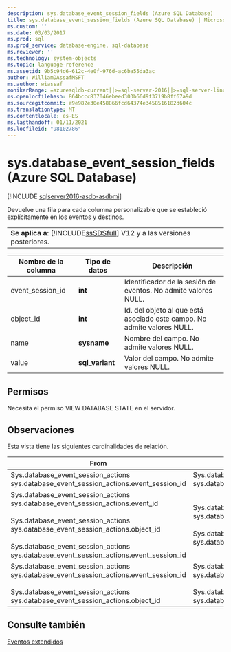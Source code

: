```yaml
---
description: sys.database_event_session_fields (Azure SQL Database)
title: sys.database_event_session_fields (Azure SQL Database) | Microsoft Docs
ms.custom: ''
ms.date: 03/03/2017
ms.prod: sql
ms.prod_service: database-engine, sql-database
ms.reviewer: ''
ms.technology: system-objects
ms.topic: language-reference
ms.assetid: 9b5c94d6-612c-4e0f-976d-ac6ba55da3ac
author: WilliamDAssafMSFT
ms.author: wiassaf
monikerRange: =azuresqldb-current||>=sql-server-2016||>=sql-server-linux-2017||=azuresqldb-mi-current
ms.openlocfilehash: 864bccc837046ebeed303b66d9f3719b8ff67a9d
ms.sourcegitcommit: a9e982e30e458866fcd64374e3458516182d604c
ms.translationtype: MT
ms.contentlocale: es-ES
ms.lasthandoff: 01/11/2021
ms.locfileid: "98102786"
---
```

# <a name="sysdatabase_event_session_fields-azure-sql-database"></a>sys.database_event_session_fields (Azure SQL Database)
[!INCLUDE [sqlserver2016-asdb-asdbmi](../../includes/applies-to-version/sqlserver2016-asdb-asdbmi.md)]

  Devuelve una fila para cada columna personalizable que se estableció explícitamente en los eventos y destinos.  
  
||  
|-|  
|**Se aplica a**: [!INCLUDE[ssSDSfull](../../includes/sssdsfull-md.md)] V12 y a las versiones posteriores.|  
  
|Nombre de la columna|Tipo de datos|Descripción|  
|-----------------|---------------|-----------------|  
|event_session_id|**int**|Identificador de la sesión de eventos. No admite valores NULL.|  
|object_id|**int**|Id. del objeto al que está asociado este campo. No admite valores NULL.|  
|name|**sysname**|Nombre del campo. No admite valores NULL.|  
|value|**sql_variant**|Valor del campo. No admite valores NULL.|  
  
## <a name="permissions"></a>Permisos  
 Necesita el permiso VIEW DATABASE STATE en el servidor.  
  
## <a name="remarks"></a>Observaciones  
 Esta vista tiene las siguientes cardinalidades de relación.  
  
| From | En | Relación |
| ---- | -- | ------------ |
|Sys.database_event_session_actions sys.database_event_session_actions.event_session_id|Sys.database_event_sessions sys.database_event_sessions.event_session_id|Varios a uno|  
|Sys.database_event_session_actions sys.database_event_session_actions.event_id<br /><br /> Sys.database_event_session_actions sys.database_event_session_actions.object_id<br /><br /> Sys.database_event_session_actions sys.database_event_session_actions.event_session_id|Sys.database_event_session_events sys.database_event_session_events.event_session_id<br /><br /> Sys.database_event_session_events sys.database_event_session_events.event_id|Varios a uno|  
|Sys.database_event_session_actions sys.database_event_session_actions.event_session_id<br /><br /> Sys.database_event_session_actions sys.database_event_session_actions.object_id|Sys.database_event_session_targets sys.database_event_session_targets.event_session_id<br /><br /> Sys.database_event_session_targets sys.database_event_session_targets.target_id|Varios a uno|  
  
## <a name="see-also"></a>Consulte también  
 [Eventos extendidos](../../relational-databases/extended-events/extended-events.md)  
  
  
